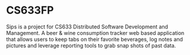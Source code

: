 # CS633FP
Sips is a project for CS633 Distributed Software Development and Management.
A beer &amp; wine consumption tracker web based application that allows users to keep tabs on their favorite beverages, log notes and pictures and leverage reporting tools to grab snap shots of past data.
